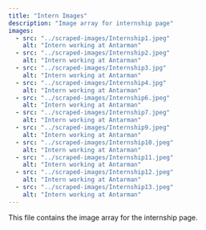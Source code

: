 ```yaml
---
title: "Intern Images"
description: "Image array for internship page"
images:
  - src: "../scraped-images/Internship1.jpeg"
    alt: "Intern working at Antarman"
  - src: "../scraped-images/Internship2.jpeg"
    alt: "Intern working at Antarman"
  - src: "../scraped-images/Internship3.jpg"
    alt: "Intern working at Antarman"
  - src: "../scraped-images/Internship4.jpg"
    alt: "Intern working at Antarman"
  - src: "../scraped-images/Internship6.jpeg"
    alt: "Intern working at Antarman"
  - src: "../scraped-images/Internship7.jpeg"
    alt: "Intern working at Antarman"
  - src: "../scraped-images/Internship9.jpeg"
    alt: "Intern working at Antarman"
  - src: "../scraped-images/Internship10.jpeg"
    alt: "Intern working at Antarman"
  - src: "../scraped-images/Internship11.jpeg"
    alt: "Intern working at Antarman"
  - src: "../scraped-images/Internship12.jpeg"
    alt: "Intern working at Antarman"
  - src: "../scraped-images/Internship13.jpeg"
    alt: "Intern working at Antarman"
---
```


This file contains the image array for the internship page.